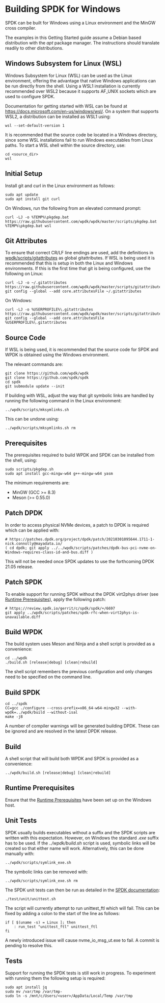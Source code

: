 # Building SPDK for Windows

SPDK can be built for Windows using a Linux environment and the MinGW cross compiler.

The examples in this Getting Started guide assume a Debian based distribution with
the *apt* package manager. The instructions should translate readily to other distributions.

<a id="wsl"></a>
## Windows Subsystem for Linux (WSL)

Windows Subsystem for Linux (WSL) can be used as the Linux environment,
offering the advantage that native Windows applications can be run directly from the shell.
Using a WSL1 installation is currently recommended over WSL2 because it supports
AF_UNIX sockets which are used to configure SPDK.

Documentation for getting started with WSL can be found at
https://docs.microsoft.com/en-us/windows/wsl/.
On a system that supports WSL2, a distribution can be installed as WSL1 using:

~~~{.sh}
wsl --set-default-version 1
~~~

It is recommended that the source code be located in a Windows directory, since some
WSL installations fail to run Windows executables from Linux paths.
To start a WSL shell within the source directory, use:

~~~{.sh}
cd <source_dir>
wsl
~~~

<a id="git"></a>
## Initial Setup

Install git and curl in the Linux environment as follows:
~~~{.sh}
sudo apt update
sudo apt install git curl
~~~

On Windows, run the following from an elevated command prompt:

~~~{.sh}
curl -LJ -o %TEMP%\pkgdep.bat https://raw.githubusercontent.com/wpdk/wpdk/master/scripts/pkgdep.bat
%TEMP%\pkgdep.bat wsl
~~~

<a id="git"></a>
## Git Attributes

To ensure that correct CR/LF line endings are used, add the definitions in
[wpdk/scripts/gitattributes](http://raw.githubusercontent.com/wpdk/wpdk/master/scripts/gitattributes)
as global gitattributes. If WSL is being used it is recommended that this is setup
in both the Linux and Windows environments. If this is the first time that git is being configured,
use the following on Linux:

~~~{.sh}
curl -LJ -o ~/.gitattributes https://raw.githubusercontent.com/wpdk/wpdk/master/scripts/gitattributes
git config --global --add core.attributesFile ~/.gitattributes
~~~

On Windows:

~~~{.sh}
curl -LJ -o %USERPROFILE%\.gitattributes https://raw.githubusercontent.com/wpdk/wpdk/master/scripts/gitattributes
git config --global --add core.attributesFile %USERPROFILE%\.gitattributes
~~~

<a id="source"></a>
## Source Code

If WSL is being used, it is recommended that the source code for SPDK and WPDK is
obtained using the Windows environment.

The relevant commands are:

~~~{.sh}
git clone https://github.com/wpdk/wpdk
git clone https://github.com/spdk/spdk
cd spdk
git submodule update --init
~~~

If building with WSL, adjust the way that git symbolic links are handled
by running the following command in the Linux environment:

~~~{.sh}
../wpdk/scripts/mksymlinks.sh
~~~

This can be undone using:

~~~{.sh}
../wpdk/scripts/mksymlinks.sh rm
~~~

<a id="prerequisites"></a>
## Prerequisites

The prerequisites required to build WPDK and SPDK can be installed from
the shell, using:

~~~{.sh}
sudo scripts/pkgdep.sh
sudo apt install gcc-mingw-w64 g++-mingw-w64 yasm
~~~
The minimum requirements are:

* MinGW (GCC >= 8.3)
* Meson (>= 0.55.0)

<a id="patchdpdk"></a>
## Patch DPDK

In order to access physical NVMe devices, a patch to DPDK is required which can be applied with:

~~~{.sh}
# https://patches.dpdk.org/project/dpdk/patch/20210301095644.1711-1-nick.connolly@mayadata.io/
( cd dpdk; git apply ../../wpdk/scripts/patches/dpdk-bus-pci-nvme-on-Windows-requires-class-id-and-bus.diff )
~~~

This will not be needed once SPDK updates to use the forthcoming DPDK 21.05 release.

<a id="patch"></a>
## Patch SPDK

To enable support for running SPDK without the DPDK virt2phys driver (see
[Runtime Prerequisites](https://github.com/wpdk/wpdk#prereq)),
apply the following patch:

~~~{.sh}
# https://review.spdk.io/gerrit/c/spdk/spdk/+/6697
git apply ../wpdk/scripts/patches/spdk-rfc-when-virt2phys-is-unavailable.diff
~~~

<a id="wpdk"></a>
## Build WPDK

The build system uses Meson and Ninja and a shell script is provided as a convenience:

~~~{.sh}
cd ../wpdk
./build.sh [release|debug] [clean|rebuild]
~~~

The shell script remembers the previous configuration and only changes need to be specified on the command line.

<a id="spdk"></a>
## Build SPDK

~~~{.sh}
cd ../spdk
CC=gcc ./configure --cross-prefix=x86_64-w64-mingw32 --with-wpdk=../wpdk/build --without-isal
make -j8
~~~

A number of compiler warnings will be generated building DPDK.
These can be ignored and are resolved in the latest DPDK release.

<a id="build"></a>
## Build

A shell script that will build both WPDK and SPDK is provided as a convenience:

~~~{.sh}
../wpdk/build.sh [release|debug] [clean|rebuild]
~~~

<a id="runtime"></a>
## Runtime Prerequisites
Ensure that the [Runtime Prerequisites](https://github.com/wpdk/wpdk#prereq) have been set up on the Windows host.

<a id="unit"></a>
## Unit Tests

SPDK usually builds executables without a suffix and the SPDK scripts are written with this expectation.
However, on Windows the standard *.exe* suffix has to be used. If the *../wpdk/build.sh* script is used,
symbolic links will be created so that either name will work. Alternatively, this can be done manually with:

~~~{.sh}
../wpdk/scripts/symlink_exe.sh
~~~

The symbolic links can be removed with:

~~~{.sh}
../wpdk/scripts/symlink_exe.sh rm
~~~

The SPDK unit tests can then be run as detailed in the [SPDK documentation](https://github.com/spdk/spdk#unit-tests):
~~~{.sh}
./test/unit/unittest.sh
~~~

The script will currently attempt to run unittest_ftl which will fail.
This can be fixed by adding a colon to the start of the line as follows:

~~~{.sh}
if [ $(uname -s) = Linux ]; then
	: run_test "unittest_ftl" unittest_ftl
fi
~~~

A newly introduced issue will cause nvme_io_msg_ut.exe to fail. A commit is pending to resolve this.

<a id="tests"></a>
## Tests

Support for running the SPDK tests is still work in progress. To experiment with running them the following setup is required:

~~~{.sh}
sudo apt install jq
sudo mv /var/tmp /var/tmp-
sudo ln -s /mnt/c/Users/<user>/AppData/Local/Temp /var/tmp
~~~


